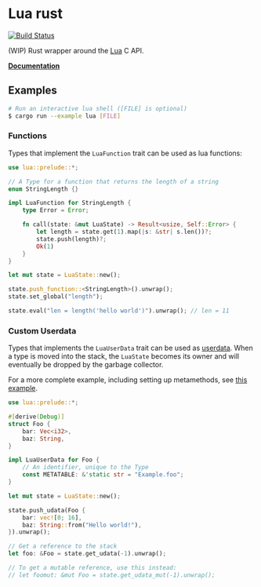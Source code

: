 # Lua rust

[![Build Status](https://travis-ci.org/germangb/lua-rs.svg?branch=master)](https://travis-ci.org/germangb/lua-rs)

(WIP) Rust wrapper around the [Lua](https://www.lua.org/) C API.

**[Documentation](https://germangb.github.io/lua-rs/lua/index.html)**

## Examples

```bash
# Run an interactive lua shell ([FILE] is optional)
$ cargo run --example lua [FILE]
```

### Functions

Types that implement the `LuaFunction` trait can be used as lua functions:

```rust
use lua::prelude::*;

// A Type for a function that returns the length of a string
enum StringLength {}

impl LuaFunction for StringLength {
    type Error = Error;

    fn call(state: &mut LuaState) -> Result<usize, Self::Error> {
        let length = state.get(1).map(|s: &str| s.len())?;
        state.push(length)?;
        Ok(1)
    }
}

let mut state = LuaState::new();

state.push_function::<StringLength>().unwrap();
state.set_global("length");

state.eval("len = length('hello world')").unwrap(); // len = 11
```

### Custom Userdata

Types that implements the `LuaUserData` trait can be used as [userdata](https://www.lua.org/pil/28.1.html). When a type is moved into the stack, the `LuaState` becomes its owner and will eventually be dropped by the garbage collector.

For a more complete example, including setting up metamethods, see [this example](./examples/lib/vector.rs).

```rust
use lua::prelude::*;

#[derive(Debug)]
struct Foo {
    bar: Vec<i32>,
    baz: String,
}

impl LuaUserData for Foo {
    // An identifier, unique to the Type
    const METATABLE: &'static str = "Example.foo";
}

let mut state = LuaState::new();

state.push_udata(Foo {
    bar: vec![0; 16],
    baz: String::from("Hello world!"),
}).unwrap();

// Get a reference to the stack
let foo: &Foo = state.get_udata(-1).unwrap();

// To get a mutable reference, use this instead:
// let foomut: &mut Foo = state.get_udata_mut(-1).unwrap();
```

